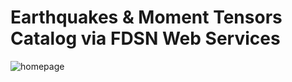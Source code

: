 # Earthquakes & Moment Tensors Catalog via FDSN Web Services

![homepage](https://user-images.githubusercontent.com/58705783/158984557-1581df0b-fa2c-4e42-8b65-f108838e8228.png)

